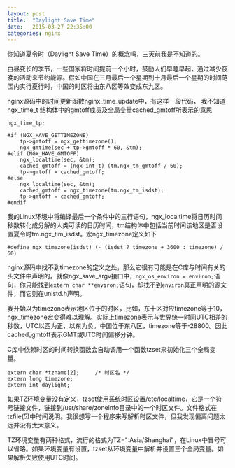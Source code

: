 ```yaml
---
layout: post
title:  "Daylight Save Time"
date:   2015-03-27 22:35:00
categories: nginx
---
```


你知道夏令时（Daylight Save Time）的概念吗，三天前我是不知道的。

白昼变长的季节，一些国家将时间提前一个小时，鼓励人们早睡早起，通过减少夜晚的活动来节约能源。假如中国在三月最后一个星期到十月最后一个星期的时间范围内实行夏行时，中国的时区将由东八区等效变成东九区。

nginx源码中的时间更新函数nginx_time_update中，有这样一段代码， 我不知道ngx_time_t 结构体中的gmtoff成员及全局变量cached_gmtoff所表示的意思

	ngx_time_tp;

	#if (NGX_HAVE_GETTIMEZONE)
	    tp->gmtoff = ngx_gettimezone();
	    ngx_gmtime(sec + tp->gmtoff * 60, &tm);
	#elif (NGX_HAVE_GMTOFF)
	    ngx_localtime(sec, &tm);
	    cached_gmtoff = (ngx_int_t) (tm.ngx_tm_gmtoff / 60);
	    tp->gmtoff = cached_gmtoff;
	#else
	    ngx_localtime(sec, &tm);
	    cached_gmtoff = ngx_timezone(tm.ngx_tm_isdst);
	    tp->gmtoff = cached_gmtoff;
	#endif

我的Linux环境中将编译最后一个条件中的三行语句，ngx_localtime将日历时间秒数转化成分解的人类可读的日历时间，tm结构体中包括当前时间该地区是否设置夏令时tm.ngx_tim_isdst。宏ngx_timezone定义如下

	#define ngx_timezone(isdst) (- (isdst ? timezone + 3600 : timezone) / 60)

nginx源码中找不到timezone的定义之处，那么它很有可能是在C库与时间有关的头文件中声明的。就像ngx_save_argv接口中，`ngx_os_environ = environ;`语句，你只能找到`extern char **environ;`语句，却找不到`environ`真正声明的源文件，而它则在unistd.h声明。

我开始以为timezone表示地区位于的时区，比如，东十区对应timezone等于10，ngx_timezone宏变得难以理解。实际上timezone表示与世界统一时间UTC相差的秒数，UTC以西为正，以东为负。中国位于东八区，timezone等于-28800。因此cached_gmtoff表示GMT或UTC时间偏移分钟。

C库中依赖时区的时间转换函数会自动调用一个函数tzset来初始化三个全局变量。

	extern char *tzname[2];		/* 时区名 */
	extern long timezone;
	extern int daylight;

如果TZ环境变量没有定义，tzset使用系统时区设置/etc/localtime，它是一个符号链接文件，链接到/usr/share/zoneinfo目录中的一个时区文件。文件格式在tzfile(5)中时间说明。我很想写一个程序来写解析时区文件，但我发现偏离问题太远并没有太大意义。

TZ环境变量有两种格式，流行的格式为TZ=":Asia/Shanghai"，在Linux中冒号可以省略。如果环境变量有设置，tzset从环境变量中解析并设置三个全局变量。如果解析失败使用UTC时间。
